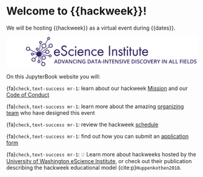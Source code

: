 # Welcome to {{hackweek}}!

We will be hosting {{hackweek}} as a virtual event during {{dates}}.

![banner](img/banner.png)

On this JupyterBook website you will:

{fa}`check,text-success mr-1`: learn about our hackweek [Mission](mission) and our [Code of Conduct](CoC)

{fa}`check,text-success mr-1`: learn more about the amazing [organizing team](team) who have designed this event

{fa}`check,text-success mr-1`: review the hackweek [schedule](schedule)

{fa}`check,text-success mr-1`: find out how you can submit an [application form](application)

{fa}`check,text-success mr-1`: 💡 Learn more about hackweeks hosted by the [University of Washington eScience Institute](https://uwhackweek.github.io/hackweeks-as-a-service/intro.html), or check out their publication describing the hackweek educational model {cite:p}`Huppenkothen2018`.

